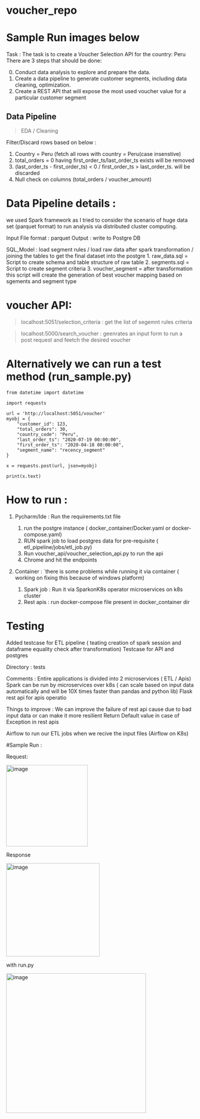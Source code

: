 # voucher_repo 
# Sample Run images below

Task : 
The task is to create a Voucher Selection API for the country: Peru
There are 3 steps that should be done:

0. Conduct data analysis to explore and prepare the data.
1. Create a data pipeline to generate customer segments, including data cleaning, optimization.
2. Create a REST API that will expose the most used voucher value for a particular customer segment

## Data Pipeline

 > EDA / Cleaning

Filter/Discard rows based on below :
1. Country = Peru (fetch all rows with country = Peru(case insenstive)
2. total_orders = 0 having first_order_ts/last_order_ts exists will be removed 
3. (last_order_ts - first_order_ts) < 0 / first_order_ts > last_order_ts.    will be discarded
4. Null check on  columns (total_orders / voucher_amount)

# Data Pipeline details :
we used Spark framework as I tried to consider the scenario of huge data set (parquet format) to run analysis via distributed cluster computing.

Input File format : parquet
Output : write to Postgre DB

SQL_Model : load segment rules / load raw data after spark transformation / joining the tables to get the final dataset into the postgre
    1. raw_data.sql  = Script to create schema and table structure of raw table
    2. segments.sql  = Script to create segment criteria
    3. voucher_segment = after transformation this script will create the generation of best voucher mapping based on sgements and segment type

# voucher API:
> localhost:5051/selection_criteria : get the list of segemnt rules criteria

> localhost:5000/search_voucher : geenrates an input form to run a post request and feetch the desired voucher

# Alternatively we can run a test method (run_sample.py)

```
from datetime import datetime

import requests

url = 'http://localhost:5051/voucher'
myobj = {
    "customer_id": 123,
    "total_orders": 30,
    "country_code": "Peru",
    "last_order_ts": "2020-07-19 00:00:00",
    "first_order_ts": "2020-04-18 00:00:00",
    "segment_name": "recency_segment"
}

x = requests.post(url, json=myobj)

print(x.text)
```


# How to run :
1. Pycharm/Ide : Run the requirements.txt file 
    1. run the postgre instance ( docker_container/Docker.yaml or docker-compose.yaml)
    2. RUN spark job to load postgres data for pre-requisite ( etl_pipeline/jobs/etl_job.py)
    3. Run voucher_api/voucher_selection_api.py to run the api
    4. Chrome and hit the endpoints


2. Container : `there is some problems while running it via container ( working on fixing this because of windows platform)
    1. Spark job : Run it via SparkonK8s operator microservices on k8s cluster
    2. Rest apis : run docker-compose file present in docker_container dir
 



# Testing

Added testcase for ETL pipeline ( teating creation of spark session and dataframe equality check after transformation)
Testcase for API and postgres

Directory : tests


Comments :
Entire applications is divided into 2 microservices ( ETL / Apis)
Spark can be run by  microservices over k8s ( can scale based on input data automatically and will be 10X times faster than pandas and python lib)
Flask rest api for apis operatio

Things to improve :
We can improve the failure of rest api cause due to bad input data or can make it more resilient
Return Default value in case of Exception in rest apis

Airflow to run our ETL jobs when we recive the input files (Airflow on K8s)

#Sample Run :


Request:


<img width="218" alt="image" src="https://user-images.githubusercontent.com/79247013/163950391-1fd66f96-295c-4f36-8f84-83ab2037ec7e.png">

Response

<img width="250" alt="image" src="https://user-images.githubusercontent.com/79247013/163950558-6b6619c7-9f99-47be-89bf-906e9c976fb2.png">

with run.py

<img width="374" alt="image" src="https://user-images.githubusercontent.com/79247013/163950915-9e787216-deee-4c70-87b7-b21e88fe4e06.png">








